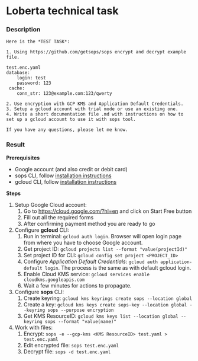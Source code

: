 # Loberta technical task

### Description
```
Here is the *TEST TASK*:

1. Using https://github.com/getsops/sops encrypt and decrypt example file.

test.enc.yaml
database:
    login: test
    password: 123
 cache:
    conn_str: 123@example.com:123/qwerty

2. Use encryption with GCP KMS and Application Default Credentials.
3. Setup a gcloud account with trial mode or use an existing one. 
4. Write a short documentation file .md with instructions on how to set up a gcloud account to use it with sops tool.

If you have any questions, please let me know.
```
### Result
**Prerequisites**
- Google account (and also credit or debit card)
- sops CLI, follow [installation instructions](https://github.com/getsops/sops/releases)
- gcloud CLI, follow [installation instructions](https://cloud.google.com/sdk/docs/install)

**Steps**
1. Setup Google Cloud account:
    1. Go to https://cloud.google.com/?hl=en and click on Start Free button
    2. Fill out all the required forms
    3. After confirming payment method you are ready to go
2. Configure **gcloud** CLI:
    1. Run in terminal: `gcloud auth login`. Browser will open login page from
        where you have to choose Google account.
    2. Get project ID: `gcloud projects list --format "value(projectId)"`
    3. Set project ID for CLI: `gcloud config set project <PROJECT_ID>`
    4. Configure *Application Default Credentials*: `gcloud auth application-default login`.
        The process is the same as with default gcloud login.
    5. Enable Cloud KMS service: `gcloud services enable cloudkms.googleapis.com`
    6. Wait a few minutes for actions to propagate.
3. Configure **sops** CLI:
    1. Create keyring: `gcloud kms keyrings create sops --location global`
    2. Create a key: `gcloud kms keys create sops-key --location global
        --keyring sops --purpose encryption`
    3. Get KMS ResourceID: `gcloud kms keys list --location global --keyring sops
        --format "value(name)"`
4. Work with files:
    1. Encrypt: `sops -e --gcp-kms <KMS ResourceID> test.yaml > test.enc.yaml`
    2. Edit encrypted file: `sops test.enc.yaml`
    3. Decrypt file: `sops -d test.enc.yaml`
